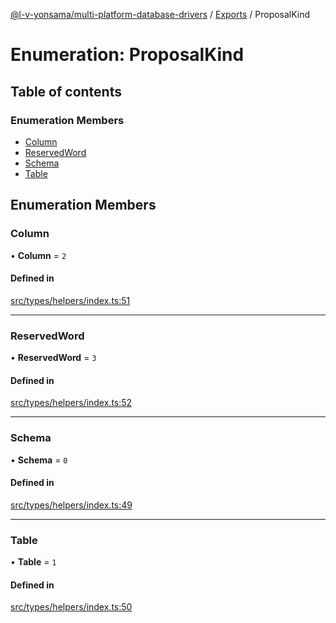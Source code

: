 [@l-v-yonsama/multi-platform-database-drivers](../README.md) / [Exports](../modules.md) / ProposalKind

# Enumeration: ProposalKind

## Table of contents

### Enumeration Members

- [Column](ProposalKind.md#column)
- [ReservedWord](ProposalKind.md#reservedword)
- [Schema](ProposalKind.md#schema)
- [Table](ProposalKind.md#table)

## Enumeration Members

### Column

• **Column** = ``2``

#### Defined in

[src/types/helpers/index.ts:51](https://github.com/l-v-yonsama/db-drivers/blob/3a1f947567650084d0221d011fc1037d83089c8e/src/types/helpers/index.ts#L51)

___

### ReservedWord

• **ReservedWord** = ``3``

#### Defined in

[src/types/helpers/index.ts:52](https://github.com/l-v-yonsama/db-drivers/blob/3a1f947567650084d0221d011fc1037d83089c8e/src/types/helpers/index.ts#L52)

___

### Schema

• **Schema** = ``0``

#### Defined in

[src/types/helpers/index.ts:49](https://github.com/l-v-yonsama/db-drivers/blob/3a1f947567650084d0221d011fc1037d83089c8e/src/types/helpers/index.ts#L49)

___

### Table

• **Table** = ``1``

#### Defined in

[src/types/helpers/index.ts:50](https://github.com/l-v-yonsama/db-drivers/blob/3a1f947567650084d0221d011fc1037d83089c8e/src/types/helpers/index.ts#L50)
